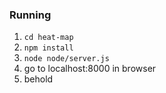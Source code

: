 ### Running

1. `cd heat-map`
2. `npm install`
3. `node node/server.js`
4. go to localhost:8000 in browser
5. behold 